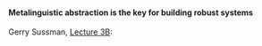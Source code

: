 #### Metalinguistic abstraction is the key for building robust systems ####

Gerry Sussman, [Lecture 3B](https://www.youtube.com/watch?v=X21cKVtGvYk): 
